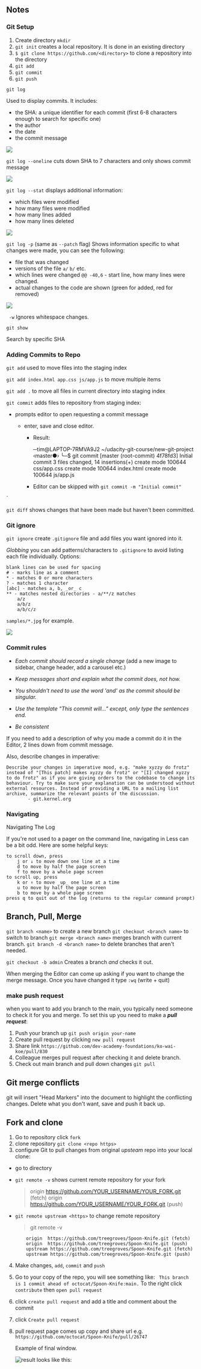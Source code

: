 
## Notes

### Git Setup

1. Create directory `mkdir`
2. `git init` creates a local repository. It is done in an existing directory
3. `$ git clone https://github.com/<directory>` to clone a repository into the directory
4. `git add`
5. `git commit`
6. `git push`

`git log`

Used to display commits.
It includes:

- the SHA: a unique identifier for each commit (first 6-8 characters enough to search for specific one)
- the author
- the date
- the commit message

![](2022-04-12-10-12-54.png)

`git log --oneline`
cuts down SHA to 7 characters and only shows commit message

![](2022-04-12-10q-11-59.png)

`git log --stat`
displays additional information:

- which files were modified
- how many files were modified
- how many lines added
- how many lines deleted

![](2022-04-12-10-29-44.png)

`git log -p` (same as `--patch` flag)
Shows information specific to what changes were made, you can see the following:

- file that was changed
- versions of the file `a/` `b/` etc.
- which lines were changed `@@ -40,6` - start line, how many lines were changed.
- actual changes to the code are shown (green for added, red for removed)

![](2022-04-12-10-41-34.png)

` -w`
Ignores whitespace changes.

`git show`

Search by specific SHA

### Adding Commits to Repo

`git add`
used to move files into the staging index

`git add index.html app.css js/app.js` to move multiple items

`git add .` to move all files in current directory into staging index

`git commit` adds files to repository from staging index:

- prompts editor to open requesting a commit message

  - enter, save and close editor.

    - Result:

      ─tim@LAPTOP-7RMVA9J2 ~/udacity-git-course/new-git-project ‹master●›
      ╰─$ git commit
      [master (root-commit) 4f78fd3] Initial commit
      3 files changed, 14 insertions(+)
      create mode 100644 css/app.css
      create mode 100644 index.html
      create mode 100644 js/app.js

    - Editor can be skipped with `git commit -m "Initial commit"`

`

`git diff`
shows changes that have been made but haven't been committed.

### Git ignore

`git ignore`
create `.gitignore` file and add files you want ignored into it.

_Globbing_ you can add patterns/characters to `.gitignore` to avoid listing each file individually.
Options:

    blank lines can be used for spacing
    # - marks line as a comment
    * - matches 0 or more characters
    ? - matches 1 character
    [abc] - matches a, b, _or_ c
    ** - matches nested directories - a/**/z matches
        a/z
        a/b/z
        a/b/c/z

`samples/*.jpg` for example.

![](2022-04-12-14-12-37.png)

### Commit rules

- _Each commit should record a single change_ (add a new image to sidebar, change header, add a carousel etc.)

- _Keep messages short and explain what the commit does, not how._
- _You shouldn't need to use the word 'and' as the commit should be singular._
- _Use the template "This commit will..." except, only type the sentences end._
- _Be consistent_

If you need to add a description of why you made a commit do it in the Editor, 2 lines down from commit message.

Also, describe changes in imperative:

    Describe your changes in imperative mood, e.g. "make xyzzy do frotz" instead of "[This patch] makes xyzzy do frotz" or "[I] changed xyzzy to do frotz" as if you are giving orders to the codebase to change its behaviour. Try to make sure your explanation can be understood without external resources. Instead of providing a URL to a mailing list archive, summarize the relevant points of the discussion.
            - git.kernel.org

### Navigating

Navigating The Log

If you're not used to a pager on the command line, navigating in Less can be a bit odd. Here are some helpful keys:

    to scroll down, press
        j or ↓ to move down one line at a time
        d to move by half the page screen
        f to move by a whole page screen
    to scroll up, press
        k or ↑ to move _up_ one line at a time
        u to move by half the page screen
        b to move by a whole page screen
    press q to quit out of the log (returns to the regular command prompt)

## Branch, Pull, Merge

`git branch <name>` to create a new branch
`git checkout <branch name>` to switch to branch
`git merge <branch name>` merges branch with current branch.
`git branch -d <branch name>` to delete branches that aren't needed.

`git checkout -b admin` Creates a branch _and_ checks it out.

When merging the Editor can come up asking if you want to change the merge message. Once you have changed it type `:wq` (write + quit)

### make push request

when you want to add you branch to the main, you typically need someone to check it for you and merge. To set this up you need to make a **_pull request_**:

1. Push your branch up `git push origin your-name`
2. Create pull request by clicking `new pull request`
3. Share link `https://github.com/dev-academy-foundations/ko-wai-koe/pull/830`
4. Colleague merges pull request after checking it and delete branch.
5. Check out main branch and pull down changes `git pull`

## Git merge conflicts

git will insert "Head Markers" into the document to highlight the conflicting changes.
Delete what you don't want, save and push it back up.

## Fork and clone

1.  Go to repository click `fork`
2.  clone repository `git clone <repo https>`
3.  configure Git to pull changes from original _upsteam_ repo into your local clone:

- go to directory
- `git remote -v` shows current remote repository for your fork

  > origin https://github.com/YOUR_USERNAME/YOUR_FORK.git (fetch)
  > origin https://github.com/YOUR_USERNAME/YOUR_FORK.git (push)

- `git remote upstream <https>` to change remote repository

  > git remote -v

          origin  https://github.com/treegroves/Spoon-Knife.git (fetch)
          origin  https://github.com/treegroves/Spoon-Knife.git (push)
          upstream https://github.com/treegroves/Spoon-Knife.git (fetch)
          upstream https://github.com/treegroves/Spoon-Knife.git (push)

4. Make changes, `add`, `commit` and `push`
5. Go to your copy of the repo, you will see something like:
   ` This branch is 1 commit ahead of octocat/Spoon-Knife:main.`
   To the right click `contribute` then `open pull request`
6. click `create pull request` and add a title and comment about the commit
7. click `Create pull request`
8. pull request page comes up copy and share url e.g.
   `https://github.com/octocat/Spoon-Knife/pull/26747`

   Example of final window.

   ![ result looks like this:](2022-04-13-15-28-10.png)
